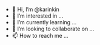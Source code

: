 - 👋 Hi, I’m @karinkin
- 👀 I’m interested in ...
- 🌱 I’m currently learning ...
- 💞️ I’m looking to collaborate on ...
- 📫 How to reach me ...

<!---
karinkin/karinkin is a ✨ special ✨ repository because its `README.md` (this file) appears on your GitHub profile.
You can click the Preview link to take a look at your changes.
--->
